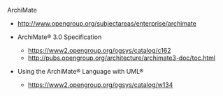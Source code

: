 
ArchiMate

* http://www.opengroup.org/subjectareas/enterprise/archimate

* ArchiMate® 3.0 Specification
  * https://www2.opengroup.org/ogsys/catalog/c162
  * http://pubs.opengroup.org/architecture/archimate3-doc/toc.html

* Using the ArchiMate® Language with UML®
  * https://www2.opengroup.org/ogsys/catalog/w134


